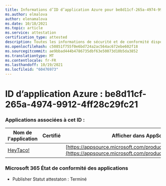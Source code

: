 ```yaml
---
title: Informations d’ID d’application Azure pour be8d11cf-265a-4974-9912-4ff28c29fc21
ms.author: elmalova
author: elenamalova
ms.date: 10/18/2021
ms.topic: article
ms.service: attestation
certification_type: attested
description: Toutes les informations de sécurité et de conformité disponibles pour be8d11cf-265a-4974-9912-4ff28c29fc21.
ms.openlocfilehash: c50851f755f0e6bd724a2ac564ac672ebe602f18
ms.sourcegitcommit: ae9bbad444b4786735dbf63e50073d10b5da3852
ms.translationtype: MT
ms.contentlocale: fr-FR
ms.lasthandoff: 10/19/2021
ms.locfileid: "60476973"
---
```

# <a name="azure-app-id-be8d11cf-265a-4974-9912-4ff28c29fc21"></a>ID d’application Azure : be8d11cf-265a-4974-9912-4ff28c29fc21


### <a name="apps-associated-with-this-id"></a>Applications associées à cet ID :
| **Nom de l'application** | **Certifié** | **Afficher dans AppSource** |
|--------------|---------------|-----------------------|
| [HeyTaco!](https://docs.microsoft.com/microsoft-365-app-certification/forward/WA200001346) |  | [https://appsource.microsoft.com/product/office/WA200001346](https://appsource.microsoft.com/product/office/WA200001346) |

### <a name="microsoft-365-app-compliance-status"></a>Microsoft 365 État de conformité des applications
- Publisher Statut attestaton : Terminé
